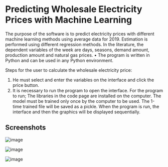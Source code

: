 # Predicting Wholesale Electricity Prices with Machine Learning


The purpose of the software is to predict electricity prices with different machine learning methods using average data for 2019. Estimation is performed using different regression methods. In the literature, the dependent variables of the week are days, seasons, demand amount, production amount and natural gas prices. 
• The program is written in Python and can be used in any Python environment.

Steps for the user to calculate the wholesale electricity price:
 1) He must select and enter the variables on the interface and click the price button.
 2) It is necessary to run the program to open the interface. For the program to run; The libraries in the code page are installed on the computer.
 The model must be trained only once by the computer to be used. The 1-time trained file will be saved as a pickle.
 When the program is run, the interface and then the graphics will be displayed sequentially.
 
 ## Screenshots
 
![image](https://user-images.githubusercontent.com/62267463/114468566-609a9100-9bf4-11eb-90f6-031503491160.png)

![image](https://user-images.githubusercontent.com/62267463/114468800-b66f3900-9bf4-11eb-8182-56bfed4179ec.png)

![image](https://user-images.githubusercontent.com/62267463/114468827-bff8a100-9bf4-11eb-827e-72462d309d18.png)

